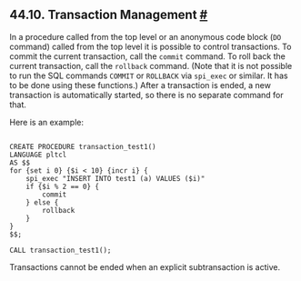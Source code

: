 ## 44.10. Transaction Management [#](#PLTCL-TRANSACTIONS)

In a procedure called from the top level or an anonymous code block (`DO` command) called from the top level it is possible to control transactions. To commit the current transaction, call the `commit` command. To roll back the current transaction, call the `rollback` command. (Note that it is not possible to run the SQL commands `COMMIT` or `ROLLBACK` via `spi_exec` or similar. It has to be done using these functions.) After a transaction is ended, a new transaction is automatically started, so there is no separate command for that.

Here is an example:

```

CREATE PROCEDURE transaction_test1()
LANGUAGE pltcl
AS $$
for {set i 0} {$i < 10} {incr i} {
    spi_exec "INSERT INTO test1 (a) VALUES ($i)"
    if {$i % 2 == 0} {
        commit
    } else {
        rollback
    }
}
$$;

CALL transaction_test1();
```

Transactions cannot be ended when an explicit subtransaction is active.